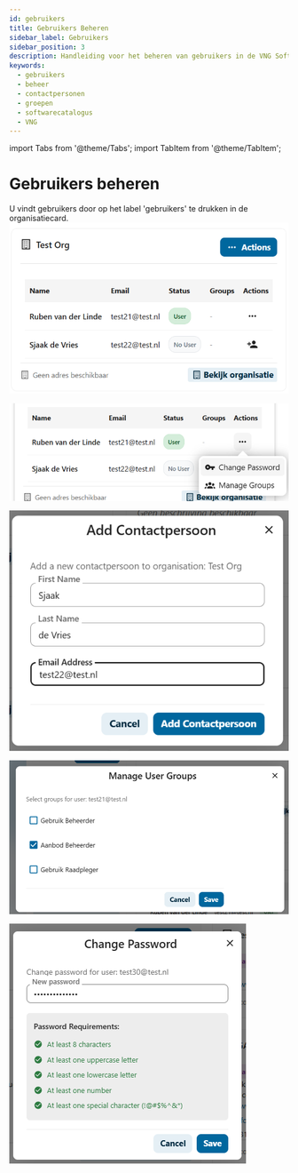 ```yaml
---
id: gebruikers
title: Gebruikers Beheren
sidebar_label: Gebruikers
sidebar_position: 3
description: Handleiding voor het beheren van gebruikers in de VNG Softwarecatalogus - contactpersonen toevoegen en groepen beheren
keywords:
  - gebruikers
  - beheer
  - contactpersonen
  - groepen
  - softwarecatalogus
  - VNG
---
```


import Tabs from '@theme/Tabs';
import TabItem from '@theme/TabItem';

# Gebruikers beheren

U vindt gebruikers door op het label 'gebruikers' te drukken in de organisatiecard.
![](OrganisatieContactPersonen.png)

![](OrganisatieGerbuikerBeheren.png)

![](OrganisatieContactpersoonToevoegen.png)

![](OrganisatieGebruikerGroepenBeheren.png)

![img.png](img.png)